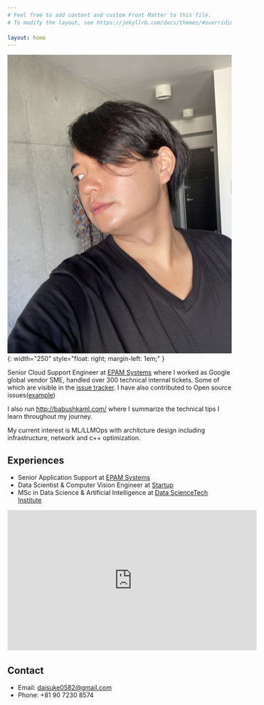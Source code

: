 ```yaml
---
# Feel free to add content and custom Front Matter to this file.
# To modify the layout, see https://jekyllrb.com/docs/themes/#overriding-theme-defaults

layout: home
---
```




![Image title](/assets/dk.jpg){: width="250" style="float: right; margin-left: 1em;" }

Senior Cloud Support Engineer at [EPAM Systems](https://www.epam.com/) where I worked as Google global vendor SME, handled over 300 technical internal tickets. Some of which are visible in the [issue tracker](https://issuetracker.google.com/issues?q=kuwabara@google.com%20). I have also contributed to Open source issues([example](https://github.com/GoogleCloudPlatform/vertex-ai-samples/issues/2600))

I also run http://babushkaml.com/ where I summarize the technical tips I learn throughout my journey.

My current interest is ML/LLMOps with architcture design including infrastructure, network and c++ optimization.

## Experiences

- Senior Application Support at [EPAM Systems](https://www.epam.com/)
- Data Scientist & Computer Vision Engineer at [Startup](https://datafluct.com/)
- MSc in Data Science & Artificial Intelligence at [Data ScienceTech Institute](https://www.datasciencetech.institute/)

<iframe width="560" height="315" src="https://www.youtube.com/embed/RuatqthpLAs" title="YouTube video player" frameborder="0" allow="accelerometer; autoplay; clipboard-write; encrypted-media; gyroscope; picture-in-picture" allowfullscreen></iframe>

## Contact
- Email: daisuke0582@gmail.com
- Phone: +81 90 7230 8574
